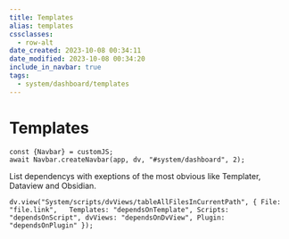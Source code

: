 ```yaml
---
title: Templates
alias: templates
cssclasses:
  - row-alt
date_created: 2023-10-08 00:34:11
date_modified: 2023-10-08 00:34:20
include_in_navbar: true
tags:
  - system/dashboard/templates
---
```

# Templates

```dataviewjs
const {Navbar} = customJS;
await Navbar.createNavbar(app, dv, "#system/dashboard", 2); 
```

List dependencys with exeptions of the most obvious like Templater, Dataview and Obsidian.

```dataviewjs
dv.view("System/scripts/dvViews/tableAllFilesInCurrentPath", { File: "file.link",	Templates: "dependsOnTemplate", Scripts: "dependsOnScript", dvViews: "dependsOnDvView", Plugin: "dependsOnPlugin" });
```




